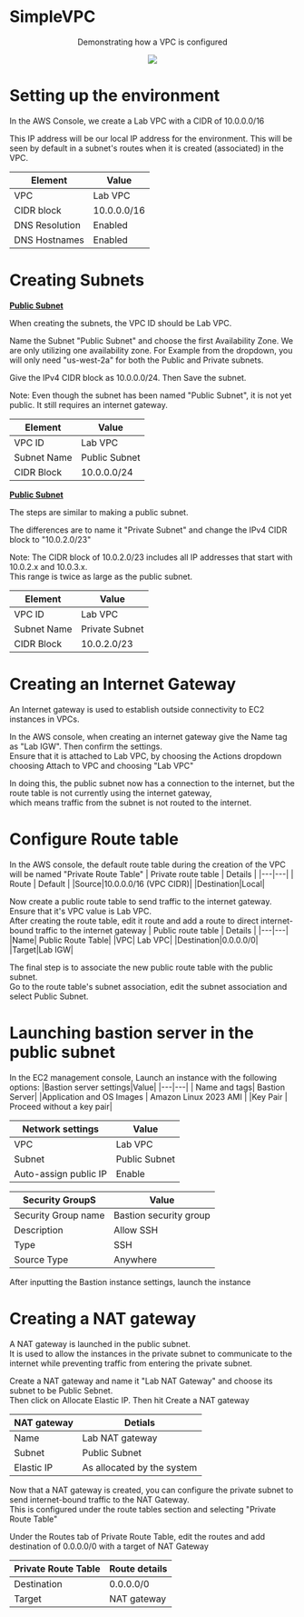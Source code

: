 # SimpleVPC
<div align="center">
  <p>Demonstrating how a VPC is configured</p>
  <image src="https://github.com/cooksies/SimpleVPC/assets/75002188/46b4bc97-aa6d-43cb-b8e6-53dfddbf8d56">
</div>

# Setting up the environment
In the AWS Console, we create a Lab VPC with a CIDR of 10.0.0.0/16

This IP address will be our local IP address for the environment. This will be seen by default in a subnet's routes when it is created (associated) in the VPC.

| Element | Value |
|---|---|
| VPC | Lab VPC |
| CIDR block | 10.0.0.0/16 |
| DNS Resolution | Enabled |
| DNS Hostnames | Enabled |

# Creating Subnets

<strong><ins>Public Subnet</ins></strong>

When creating the subnets, the VPC ID should be Lab VPC.

Name the Subnet "Public Subnet" and choose the first Availability Zone. We are only utilizing one availability zone. 
For Example from the dropdown, you will only need "us-west-2a" for both the Public and Private subnets.

Give the IPv4 CIDR block as 10.0.0.0/24. Then Save the subnet.

Note: Even though the subnet has been named "Public Subnet", it is not yet public.
It still requires an internet gateway.

| Element | Value |
| --- | --- |
| VPC ID | Lab VPC |
| Subnet Name | Public Subnet |
| CIDR Block | 10.0.0.0/24 |

<strong><ins>Public Subnet</ins></strong>

The steps are similar to making a public subnet.

The differences are to name it "Private Subnet" and change the IPv4 CIDR block to "10.0.2.0/23"

Note: The CIDR block of 10.0.2.0/23 includes all IP addresses that start with 10.0.2.x and 10.0.3.x.\
This range is twice as large as the public subnet.

| Element | Value |
| --- |---|
| VPC ID | Lab VPC |
| Subnet Name | Private Subnet |
| CIDR Block | 10.0.2.0/23 |

# Creating an Internet Gateway

An Internet gateway is used to establish outside connectivity to EC2 instances in VPCs.

In the AWS console, when creating an internet gateway give the Name tag as "Lab IGW". Then confirm the settings.\
Ensure that it is attached to Lab VPC, by choosing the Actions dropdown choosing Attach to VPC and choosing "Lab VPC"

In doing this, the public subnet now has a connection to the internet, but the route table is not currently using the internet gateway,\
which means traffic from the subnet is not routed to the internet.

# Configure Route table

In the AWS console, the default route table during the creation of the VPC will be named "Private Route Table"
| Private route table | Details |
|---|---|
| Route | Default |
|Source|10.0.0.0/16 (VPC CIDR)|
|Destination|Local|

Now create a public route table to send traffic to the internet gateway. Ensure that it's VPC value is Lab VPC.\
After creating the route table, edit it route and add a route to direct internet-bound traffic to the internet gateway
| Public route table | Details |
|---|---|
|Name| Public Route Table|
|VPC| Lab VPC|
|Destination|0.0.0.0/0|
|Target|Lab IGW|

The final step is to associate the new public route table with the public subnet.\
Go to the route table's subnet association, edit the subnet association and select Public Subnet.

# Launching bastion server in the public subnet
In the EC2 management console, Launch an instance with the following options:
|Bastion server settings|Value|
|---|---|
| Name and tags| Bastion Server|
|Application and OS Images | Amazon Linux 2023 AMI |
|Key Pair | Proceed without a key pair|

|Network settings|Value|
|---|---|
|VPC| Lab VPC|
|Subnet| Public Subnet|
|Auto-assign public IP|Enable|

|Security GroupS|Value|
|---|---|
|Security Group name|Bastion security group|
|Description| Allow SSH|
|Type|SSH|
|Source Type| Anywhere|

After inputting the Bastion instance settings, launch the instance

# Creating a NAT gateway

A NAT gateway is launched in the public subnet.\
It is used to allow the instances in the private subnet to communicate to the internet while preventing traffic from entering the private subnet.

Create a NAT gateway and name it "Lab NAT Gateway" and choose its subnet to be Public Sebnet.\
Then click on Allocate Elastic IP. Then hit Create a NAT gateway

|NAT gateway| Detials|
|---|---|
|Name|Lab NAT gateway|
|Subnet| Public Subnet|
|Elastic IP| As allocated by the system|

Now that a NAT gateway is created, you can configure the private subnet to send internet-bound traffic to the NAT Gateway.\
This is configured under the route tables section and selecting "Private Route Table"

Under the Routes tab of Private Route Table, edit the routes and add destination of 0.0.0.0/0 with a target of NAT Gateway

|Private Route Table| Route details|
|---|---|
|Destination|0.0.0.0/0|
|Target|NAT gateway|
